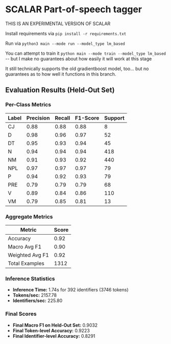 # SCALAR Part-of-speech tagger

THIS IS AN EXPERIMENTAL VERSION OF SCALAR

Install requirements via `pip install -r requirements.txt`

Run via `python3 main --mode run --model_type lm_based`

You can attempt to train it `python main --mode train --model_type lm_based` -- but I make no guarantees about how easily it will work at this stage

It still technically supports the old gradientboost model, too... but no guarantees as to how well it functions in this branch.

## Evaluation Results (Held-Out Set)

### Per-Class Metrics

| Label | Precision | Recall | F1-Score | Support |
|-------|-----------|--------|----------|---------|
| CJ    | 0.88      | 0.88   | 0.88     | 8       |
| D     | 0.98      | 0.96   | 0.97     | 52      |
| DT    | 0.95      | 0.93   | 0.94     | 45      |
| N     | 0.94      | 0.94   | 0.94     | 418     |
| NM    | 0.91      | 0.93   | 0.92     | 440     |
| NPL   | 0.97      | 0.97   | 0.97     | 79      |
| P     | 0.94      | 0.92   | 0.93     | 79      |
| PRE   | 0.79      | 0.79   | 0.79     | 68      |
| V     | 0.89      | 0.84   | 0.86     | 110     |
| VM    | 0.79      | 0.85   | 0.81     | 13      |

### Aggregate Metrics

| Metric              | Score  |
|---------------------|--------|
| Accuracy            | 0.92   |
| Macro Avg F1        | 0.90   |
| Weighted Avg F1     | 0.92   |
| Total Examples      | 1312   |

### Inference Statistics

- **Inference Time:** 1.74s for 392 identifiers (3746 tokens)  
- **Tokens/sec:** 2157.78  
- **Identifiers/sec:** 225.80  

### Final Scores

- **Final Macro F1 on Held-Out Set:** 0.9032  
- **Final Token-level Accuracy:** 0.9223  
- **Final Identifier-level Accuracy:** 0.8291  
